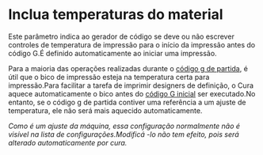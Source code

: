 Inclua temperaturas do material
====
Este parâmetro indica ao gerador de código se deve ou não escrever controles de temperatura de impressão para o início da impressão antes do código G.É definido automaticamente ao iniciar uma impressão.

Para a maioria das operações realizadas durante o [código g de partida](MACHING_START_GCODE.MD), é útil que o bico de impressão esteja na temperatura certa para impressão.Para facilitar a tarefa de imprimir designers de definição, o Cura aquece automaticamente o bico antes do [código G inicial](MACHING_START_GCODE.MD) ser executado.No entanto, se o código g de partida contiver uma referência a um ajuste de temperatura, ele não será mais aquecido automaticamente.

*Como é um ajuste da máquina, essa configuração normalmente não é visível na lista de configurações.Modificá -lo não tem efeito, pois será alterado automaticamente por cura.*